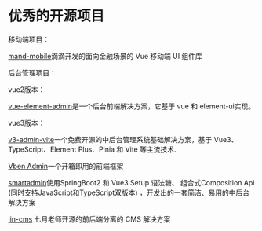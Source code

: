 # 优秀的开源项目

移动端项目：

[mand-mobile](https://didi.github.io/mand-mobile/#/zh-CN/home)滴滴开发的面向金融场景的 Vue 移动端 UI 组件库


后台管理项目：

vue2版本：

[vue-element-admin](https://github.com/PanJiaChen/vue-element-admin/blob/master/README.zh-CN.md)是一个后台前端解决方案，它基于 vue 和 element-ui实现。

vue3版本：

[v3-admin-vite](https://github.com/un-pany/v3-admin-vite/blob/main/README.zh-CN.md)一个免费开源的中后台管理系统基础解决方案，基于 Vue3、TypeScript、Element Plus、Pinia 和 Vite 等主流技术.

[Vben Admin](https://www.reawing.com/doc-next/)一个开箱即用的前端框架

[smartadmin](http://smartadmin.1024lab.net/)使用SpringBoot2 和 Vue3 Setup 语法糖、 组合式Composition Api (同时支持JavaScript和TypeScript双版本) ，开发出的一套简洁、易用的中后台解决方案

[lin-cms](https://doc.cms.talelin.com/) 七月老师开源的前后端分离的 CMS 解决方案
